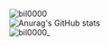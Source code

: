 ![bil0000](https://github-profile-trophy.vercel.app/?username=bil0000&margin-w=20)
<br>
![Anurag's GitHub stats](https://github-readme-stats.vercel.app/api?username=bil0000&show_icons=true&theme=merko)
<br>
![bil0000_](https://github-readme-stats.vercel.app/api/top-langs/?username=bil0000)
